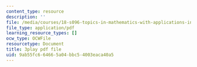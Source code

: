 ```yaml
---
content_type: resource
description: ''
file: /media/courses/18-s096-topics-in-mathematics-with-applications-in-finance-fall-2013/9ab55fc664665a04bbc54003eaca40a5_l1kLCrxL9Hk.pdf
file_type: application/pdf
learning_resource_types: []
ocw_type: OCWFile
resourcetype: Document
title: 3play pdf file
uid: 9ab55fc6-6466-5a04-bbc5-4003eaca40a5
---
```

